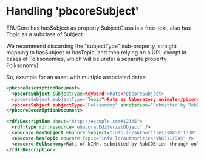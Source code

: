 # Handling 'pbcoreSubject'


EBUCore has hasSubject as property
SubjectClass is a free-text, also has Topic as a subclass of Subject

We recommend discarding the "subjectType" sub-property, straight mapping to hasSubject or hasTopic, and then relying on a URI, except in cases of Folksonomies, which will be under a separate property Folksonomy)

So, example for an asset with multiple associated dates:

```xml
<pbcoreDescriptionDocument>
  <pbcoreSubject subjectType=Keyword">Rats</pbcoreSubject>
  <pbcoreSubject subjectType="Topic">Rats as laboratory animals</pbcoreSubject>
  <pbcoreSubject subjectType="Folksonomy" annotation="Submitted by RobCOBrien through online portal">Rats of NIMH</pbcoreSubject>
</pbcoreDescriptionDocument>
```


```xml
<rdf:Description about="http://example.com#12345">
  <rdf:type rdf:resource="ebucore:EditorialObject" />
  <ebucore:hasSubject ebucore:Subject="info:lc/authorities/sh85111538" />
  <ebucore:hasTopic ebucore:Topic="info:lc/authorities/sh85111545" />
  <ebucore:Folksonomy>Rats of NIMH, submitted by RobCOBrien through online portal</ebucore:Folksonomy>
</rdf:Description>
```

